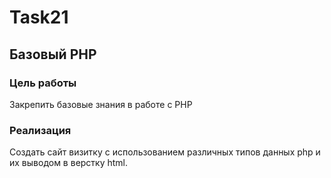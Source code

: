 # Task21
## Базовый PHP
### Цель работы
Закрепить базовые знания в работе с PHP
### Реализация
Создать сайт визитку с использованием различных типов данных php и их выводом в верстку html. 
